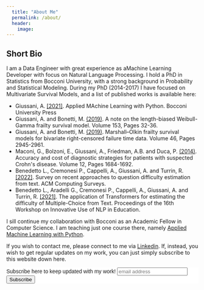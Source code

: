 ```yaml
---
  title: "About Me"
  permalink: /about/
  header:
    image:
---
```


## Short Bio

I am a Data Engineer with great experience as aMachine Learning Developer with focus on Natural Language Processing.
I hold a PhD in Statistics from Bocconi University, with a strong background in Probability and Statistical Modeling. During my PhD (2014-2017) I have focused on Multivariate Survival Models, and a list of published works is available here:
  - Giussani, A. [[2021]](https://www.amazon.com/Applied-Machine-Learning-Python-Giussani/dp/8831322044). Applied MAchine Learning with Python. Bocconi University Press
  - Giussani, A. and Bonetti, M. [(2019)](https://www.sciencedirect.com/science/article/pii/S0167715219301385). A note on the length-biased Weibull-Gamma frailty survival model. Volume 153, Pages 32-36.
  - Giussani, A. and Bonetti, M. [(2019)](https://www.tandfonline.com/doi/abs/10.1080/02664763.2019.1624694). Marshall–Olkin frailty survival models for bivariate right-censored failure time data. Volume 46, Pages 2945-2961.
  - Maconi, G., Bolzoni, E., Giussani, A., Friedman, A.B. and Duca, P. [(2014)](https://pubmed.ncbi.nlm.nih.gov/25179579/). Accuracy and cost of diagnostic strategies for patients with suspected Crohn's disease. Volume 12, Pages 1684-1692.
  - Benedetto L., Cremonesi P., Cappelli, A., Giussani, A. and Turrin, R. [[2022]](https://aclanthology.org/2021.bea-1.16/). Survey on recent approaches to question difficulty estimation from text. ACM Computing Surveys. 
  - Benedetto L., Aradelli G., Cremonesi P., Cappelli, A.,  Giussani, A. and Turrin, R. [[2021]](https://aclanthology.org/2021.bea-1.16). The application of Transformers for estimating the difficulty of Multiple-Choice from Text. Proceedings of the 16th Workshop on Innovative Use of NLP in Education.

I sill continue my collaboration with Bocconi as an Academic Fellow in Computer Science. I am teaching just one course there, namely [Applied Machine Learning with Python](https://www.unibocconi.it/it/studenti-iscritti/it-education-center/attivita-integrative-curriculari-solo-studenti-di-laurea-magistrale/calendario).

If you wish to contact me, please connect to me via [Linkedin](https://www.linkedin.com/in/andrea-giussani-764816148/). If, instead, you wish to get regular updates on my work, you can just simply subscribe to this website down here.

<!-- Begin Mailchimp Signup Form -->
<link href="//cdn-images.mailchimp.com/embedcode/horizontal-slim-10_7.css" rel="stylesheet" type="text/css">
<style type="text/css">
	#mc_embed_signup{background:#fff; clear:left; font:14px Helvetica,Arial,sans-serif; width:100%;}
	/* Add your own Mailchimp form style overrides in your site stylesheet or in this style block.
	   We recommend moving this block and the preceding CSS link to the HEAD of your HTML file. */
</style>
<div id="mc_embed_signup">
<form action="https://gmail.us2.list-manage.com/subscribe/post?u=0a003d5386620fdad15de4fe3&amp;id=fbf804f6c2" method="post" id="mc-embedded-subscribe-form" name="mc-embedded-subscribe-form" class="validate" target="_blank" novalidate>
    <div id="mc_embed_signup_scroll">
	<label for="mce-EMAIL">Subscribe here to keep updated with my work!</label>
	<input type="email" value="" name="EMAIL" class="email" id="mce-EMAIL" placeholder="email address" required>
    <!-- real people should not fill this in and expect good things - do not remove this or risk form bot signups-->
    <div style="position: absolute; left: -5000px;" aria-hidden="true"><input type="text" name="b_92fe86c389878585bc87837e8_50543deff9" tabindex="-1" value=""></div>
    <div class="clear"><input type="submit" value="Subscribe" name="subscribe" id="mc-embedded-subscribe" class="button"></div>
    </div>
</form>
</div>

<!--End mc_embed_signup-->
